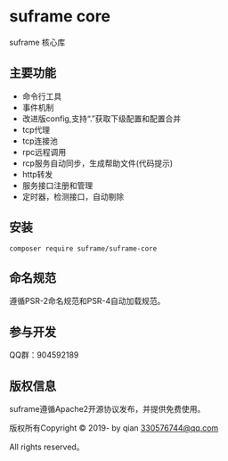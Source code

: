 
suframe core
===============
suframe 核心库

## 主要功能

* 命令行工具
* 事件机制
* 改进版config,支持“.”获取下级配置和配置合并
* tcp代理
* tcp连接池
* rpc远程调用
* rcp服务自动同步，生成帮助文件(代码提示)
* http转发
* 服务接口注册和管理
* 定时器，检测接口，自动剔除

## 安装

~~~
composer require suframe/suframe-core
~~~

## 命名规范

遵循PSR-2命名规范和PSR-4自动加载规范。

## 参与开发

QQ群：904592189


## 版权信息

suframe遵循Apache2开源协议发布，并提供免费使用。

版权所有Copyright © 2019- by qian <330576744@qq.com>

All rights reserved。